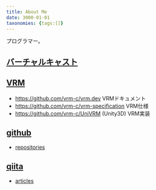 ```yaml
---
title: About Me
date: 3000-01-01
taxonomies: {tags:[]}
---
```



プログラマー。

## [バーチャルキャスト](https://virtualcast.jp/)

## [VRM](https://github.com/vrm-c/)

* <https://github.com/vrm-c/vrm.dev> VRMドキュメント
* <https://github.com/vrm-c/vrm-specification> VRM仕様
* <https://github.com/vrm-c/UniVRM> (Unity3D) VRM実装

## [github](https://github.com/ousttrue/)

* [repositories](https://ousttrue.github.io/tags/repository/)

## [qiita](https://qiita.com/ousttrue)

* [articles](https://ousttrue.github.io/tags/qiita/)
